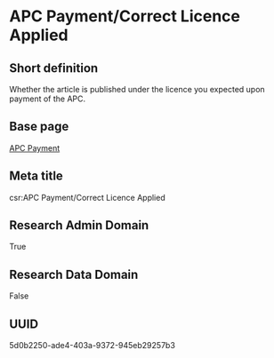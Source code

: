 # APC Payment/Correct Licence Applied
## Short definition
Whether the article is published under the licence you expected upon payment of the APC.
## Base page
[APC Payment](../../Objects/APC%20Payment.md)
## Meta title
csr:APC Payment/Correct Licence Applied
## Research Admin Domain
True
## Research Data Domain
False
## UUID
5d0b2250-ade4-403a-9372-945eb29257b3
